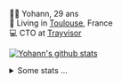 <p>
  👨🏻 <bold>Yohann</bold>, 29 ans<br/>
  💼 Living in <a href="https://www.google.com/maps?q=toulouse">Toulouse</a>, France<br/>
  💻 CTO at <a href="https://trayvisor.com/">Trayvisor</a><br/>
</p>

<a href="https://github.com/anuraghazra/github-readme-stats"><img align="center" src="https://github-readme-stats-dviw-8taegaswk-yohann84ls-projects.vercel.app//api?username=yohann84L&show_icons=true&include_all_commits=true" alt="Yohann's github stats" /> </a>


<details>
  <summary>Some stats ...</summary><br/>
  

<!--START_SECTION:waka-->
![Code Time](http://img.shields.io/badge/Code%20Time-1%2C187%20hrs%205%20mins-blue)

![Profile Views](http://img.shields.io/badge/Profile%20Views-0-blue)

**🐱 My GitHub Data** 

> 📦 440.9 kB Used in GitHub's Storage 
 > 
> 🚫 Not Opted to Hire
 > 
> 📜 26 Public Repositories 
 > 
> 🔑 21 Private Repositories 
 > 
**I'm an Early 🐤** 

```text
🌞 Morning                19593 commits       ████████░░░░░░░░░░░░░░░░░   30.43 % 
🌆 Daytime                36833 commits       ██████████████░░░░░░░░░░░   57.21 % 
🌃 Evening                7820 commits        ███░░░░░░░░░░░░░░░░░░░░░░   12.15 % 
🌙 Night                  133 commits         ░░░░░░░░░░░░░░░░░░░░░░░░░   00.21 % 
```
📅 **I'm Most Productive on Wednesday** 

```text
Monday                   12067 commits       █████░░░░░░░░░░░░░░░░░░░░   18.74 % 
Tuesday                  12008 commits       █████░░░░░░░░░░░░░░░░░░░░   18.65 % 
Wednesday                13531 commits       █████░░░░░░░░░░░░░░░░░░░░   21.02 % 
Thursday                 13089 commits       █████░░░░░░░░░░░░░░░░░░░░   20.33 % 
Friday                   12472 commits       █████░░░░░░░░░░░░░░░░░░░░   19.37 % 
Saturday                 435 commits         ░░░░░░░░░░░░░░░░░░░░░░░░░   00.68 % 
Sunday                   777 commits         ░░░░░░░░░░░░░░░░░░░░░░░░░   01.21 % 
```


📊 **This Week I Spent My Time On** 

```text
🕑︎ Time Zone: Europe/Paris

💬 Programming Languages: 
Image (svg)              4 hrs 42 mins       ███████████████░░░░░░░░░░   58.87 % 
Python                   2 hrs 57 mins       █████████░░░░░░░░░░░░░░░░   36.95 % 
HTTP Request             19 mins             █░░░░░░░░░░░░░░░░░░░░░░░░   04.01 % 
Other                    0 secs              ░░░░░░░░░░░░░░░░░░░░░░░░░   00.17 % 
YAML                     0 secs              ░░░░░░░░░░░░░░░░░░░░░░░░░   00.00 % 

🔥 Editors: 
Figma                    4 hrs 39 mins       ███████████████░░░░░░░░░░   58.17 % 
VS Code                  2 hrs 32 mins       ████████░░░░░░░░░░░░░░░░░   31.69 % 
Zed                      29 mins             ██░░░░░░░░░░░░░░░░░░░░░░░   06.13 % 
Postman                  19 mins             █░░░░░░░░░░░░░░░░░░░░░░░░   04.01 % 

💻 Operating System: 
Mac                      8 hrs               █████████████████████████   100.00 % 
```

**I Mostly Code in Python** 

```text
Python                   25 repos            █████████████░░░░░░░░░░░░   53.19 % 
Jupyter Notebook         4 repos             ██░░░░░░░░░░░░░░░░░░░░░░░   08.51 % 
JavaScript               3 repos             ██░░░░░░░░░░░░░░░░░░░░░░░   06.38 % 
HTML                     2 repos             █░░░░░░░░░░░░░░░░░░░░░░░░   04.26 % 
Shell                    1 repo              █░░░░░░░░░░░░░░░░░░░░░░░░   02.13 % 
```




 Last Updated on 21/01/2025 00:37:06 UTC
<!--END_SECTION:waka-->
